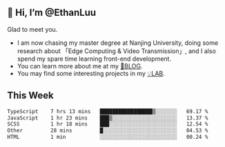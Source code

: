 ## 👋 Hi, I’m @EthanLuu

Glad to meet you.

- I am now chasing my master degree at Nanjing University, doing some research about 「Edge Computing & Video Transmission」, and I also spend my spare time learning front-end development.
- You can learn more about me at my [📝BLOG](https://blog.ethanloo.cn).
- You may find some interesting projects in my [💡LAB](https://lab.ethanloo.cn).

## This Week
<!--START_SECTION:waka-->

```txt
TypeScript    7 hrs 13 mins   █████████████████▒░░░░░░░   69.17 %
JavaScript    1 hr 23 mins    ███▒░░░░░░░░░░░░░░░░░░░░░   13.37 %
SCSS          1 hr 18 mins    ███░░░░░░░░░░░░░░░░░░░░░░   12.54 %
Other         28 mins         █░░░░░░░░░░░░░░░░░░░░░░░░   04.53 %
HTML          1 min           ░░░░░░░░░░░░░░░░░░░░░░░░░   00.24 %
```

<!--END_SECTION:waka-->
